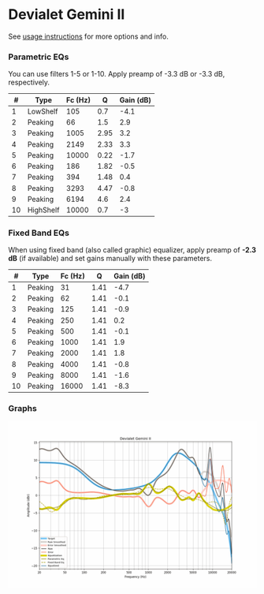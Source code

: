 # Devialet Gemini II
See [usage instructions](https://github.com/jaakkopasanen/AutoEq#usage) for more options and info.

### Parametric EQs
You can use filters 1-5 or 1-10. Apply preamp of -3.3 dB or -3.3 dB, respectively.

|   # | Type      |   Fc (Hz) |    Q |   Gain (dB) |
|-----|-----------|-----------|------|-------------|
|   1 | LowShelf  |       105 | 0.7  |        -4.1 |
|   2 | Peaking   |        66 | 1.5  |         2.9 |
|   3 | Peaking   |      1005 | 2.95 |         3.2 |
|   4 | Peaking   |      2149 | 2.33 |         3.3 |
|   5 | Peaking   |     10000 | 0.22 |        -1.7 |
|   6 | Peaking   |       186 | 1.82 |        -0.5 |
|   7 | Peaking   |       394 | 1.48 |         0.4 |
|   8 | Peaking   |      3293 | 4.47 |        -0.8 |
|   9 | Peaking   |      6194 | 4.6  |         2.4 |
|  10 | HighShelf |     10000 | 0.7  |        -3   |

### Fixed Band EQs
When using fixed band (also called graphic) equalizer, apply preamp of **-2.3 dB** (if available) and set gains manually with these parameters.

|   # | Type    |   Fc (Hz) |    Q |   Gain (dB) |
|-----|---------|-----------|------|-------------|
|   1 | Peaking |        31 | 1.41 |        -4.7 |
|   2 | Peaking |        62 | 1.41 |        -0.1 |
|   3 | Peaking |       125 | 1.41 |        -0.9 |
|   4 | Peaking |       250 | 1.41 |         0.2 |
|   5 | Peaking |       500 | 1.41 |        -0.1 |
|   6 | Peaking |      1000 | 1.41 |         1.9 |
|   7 | Peaking |      2000 | 1.41 |         1.8 |
|   8 | Peaking |      4000 | 1.41 |        -0.8 |
|   9 | Peaking |      8000 | 1.41 |        -1.6 |
|  10 | Peaking |     16000 | 1.41 |        -8.3 |

### Graphs
![](./Devialet%20Gemini%20II.png)
